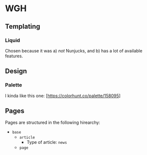 # WGH

## Templating

### Liquid

Chosen because it was a) _not_ Nunjucks, and b) has a lot of available features.

## Design

### Palette

I kinda like this one: [https://colorhunt.co/palette/158095]

## Pages

Pages are structured in the following hirearchy:

- `base`
   - `article`
      - Type of article: `news`
   - `page`